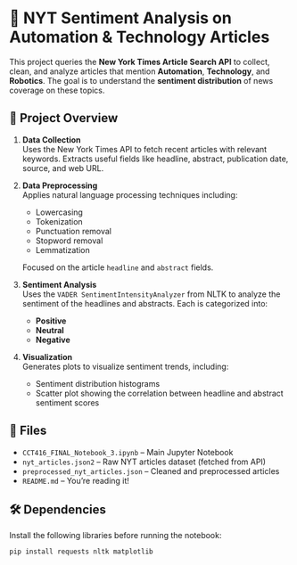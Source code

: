 # 📰 NYT Sentiment Analysis on Automation & Technology Articles

This project queries the **New York Times Article Search API** to collect, clean, and analyze articles that mention **Automation**, **Technology**, and **Robotics**. The goal is to understand the **sentiment distribution** of news coverage on these topics.

## 📌 Project Overview

1. **Data Collection**  
   Uses the New York Times API to fetch recent articles with relevant keywords. Extracts useful fields like headline, abstract, publication date, source, and web URL.

2. **Data Preprocessing**  
   Applies natural language processing techniques including:
   - Lowercasing  
   - Tokenization  
   - Punctuation removal  
   - Stopword removal  
   - Lemmatization  
   
   Focused on the article `headline` and `abstract` fields.

3. **Sentiment Analysis**  
   Uses the `VADER SentimentIntensityAnalyzer` from NLTK to analyze the sentiment of the headlines and abstracts. Each is categorized into:
   - **Positive**
   - **Neutral**
   - **Negative**

4. **Visualization**  
   Generates plots to visualize sentiment trends, including:
   - Sentiment distribution histograms  
   - Scatter plot showing the correlation between headline and abstract sentiment scores  

## 📁 Files

- `CCT416_FINAL_Notebook_3.ipynb` – Main Jupyter Notebook
- `nyt_articles.json2` – Raw NYT articles dataset (fetched from API)
- `preprocessed_nyt_articles.json` – Cleaned and preprocessed articles
- `README.md` – You’re reading it!

## 🛠️ Dependencies

Install the following libraries before running the notebook:

```bash
pip install requests nltk matplotlib
